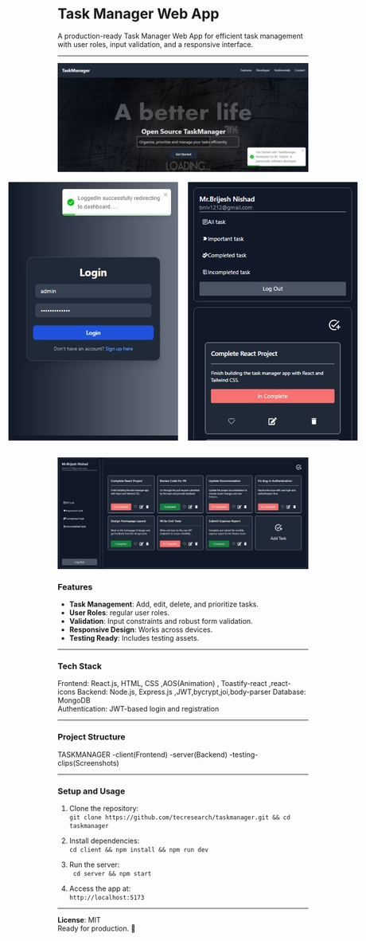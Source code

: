 # Task Manager Web App

A production-ready Task Manager Web App for efficient task management with user roles, input validation, and a responsive interface.

---
<div align="center">
   <!-- First Image -->
   <img src="testing-clips/home.png" alt="HOME" title="Home" ><br><br>

   <!-- Middle Images in a Row -->
   <div style="display: flex; justify-content: center; gap: 20px;">
       <img src="testing-clips/login_success.jpg" alt="LOGIN" title="Login" >
       <img src="testing-clips/mobile_view_dashboard.jpg" alt="DASHBOARD" title="Dashboard" >
   </div><br><br>

   <!-- Last Image -->
   <img src="testing-clips/task_manager.jpg" alt="DASHBOARD" title="Dashboard" >
</div>


### Features
- **Task Management**: Add, edit, delete, and prioritize tasks.
- **User Roles**: regular user roles.
- **Validation**: Input constraints and robust form validation.
- **Responsive Design**: Works across devices.
- **Testing Ready**: Includes testing assets.

---

### Tech Stack
Frontend: React.js, HTML, CSS ,AOS(Animation) , Toastify-react ,react-icons 
Backend: Node.js, Express.js ,JWT,bycrypt,joi,body-parser
Database: MongoDB  
Authentication: JWT-based login and registration

---

### Project Structure
TASKMANAGER
   -client(Frontend)
   -server(Backend)
   -testing-clips(Screenshots)

---

### Setup and Usage
1. Clone the repository:  
   `git clone https://github.com/tecresearch/taskmanager.git && cd taskmanager`

2. Install dependencies:  
   `cd client && npm install && npm run dev`

3. Run the server:  
   ` cd server && npm start`

4. Access the app at:  
   `http://localhost:5173`

---

**License**: MIT  
Ready for production. 🚀
